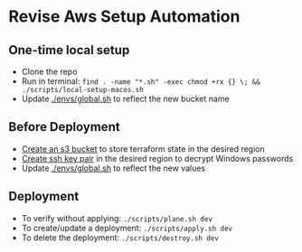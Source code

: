 # Revise Aws Setup Automation

## One-time local setup

* Clone the repo
* Run in terminal: `find . -name "*.sh" -exec chmod +rx {} \; && ./scripts/local-setup-macos.sh`
* Update [./envs/global.sh](./envs/global.sh) to reflect the new bucket name

## Before Deployment

* [Create an s3 bucket](https://docs.aws.amazon.com/AmazonS3/latest/gsg/CreatingABucket.html) to store terraform state in the desired region
* [Create ssh key pair](https://docs.aws.amazon.com/cli/latest/userguide/cli-services-ec2-keypairs.html) in the desired region to decrypt Windows passwords
* Update [./envs/global.sh](./envs/global.sh) to reflect the new values

## Deployment

* To verify without applying: `./scripts/plane.sh dev`
* To create/update a deployment: `./scripts/apply.sh dev`
* To delete the deployment: `./scripts/destroy.sh dev`
